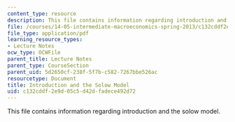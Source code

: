 ```yaml
---
content_type: resource
description: This file contains information regarding introduction and the solow model.
file: /courses/14-05-intermediate-macroeconomics-spring-2013/c132cddf2e9d05c5d42dfadece492d72_MIT14_05S13_LecNot_Int_Sol.pdf
file_type: application/pdf
learning_resource_types:
- Lecture Notes
ocw_type: OCWFile
parent_title: Lecture Notes
parent_type: CourseSection
parent_uid: 5d2650cf-238f-5f7b-c582-7267bbe526ac
resourcetype: Document
title: Introduction and the Solow Model
uid: c132cddf-2e9d-05c5-d42d-fadece492d72
---
```

This file contains information regarding introduction and the solow model.

